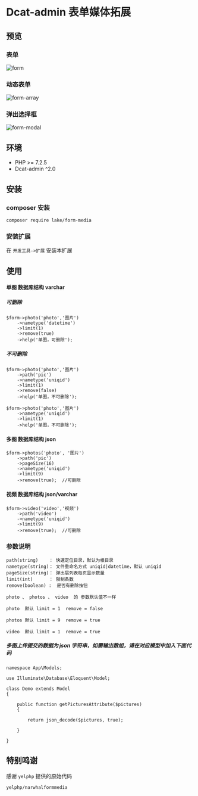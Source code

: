 # Dcat-admin 表单媒体拓展


## 预览

### 表单
![form](https://user-images.githubusercontent.com/24578855/100266414-beec0d80-2f8c-11eb-9a5c-37f450e3be22.jpg)

### 动态表单
![form-array](https://user-images.githubusercontent.com/24578855/100456207-f24caa80-30fa-11eb-86a3-a8e3d2102655.jpg)

### 弹出选择框
![form-modal](https://user-images.githubusercontent.com/24578855/100266422-c14e6780-2f8c-11eb-8a14-c8c1855eedb6.jpg)


## 环境
 - PHP >= 7.2.5
 - Dcat-admin ^2.0


## 安装

### composer 安装

```
composer require lake/form-media
```

### 安装扩展

在 `开发工具->扩展` 安装本扩展


## 使用

#### 单图 数据库结构 varchar

##### 可删除

```
$form->photo('photo','图片')
    ->nametype('datetime')
    ->limit(1)
    ->remove(true)
    ->help('单图，可删除');
```

##### 不可删除

```
$form->photo('photo','图片')
    ->path('pic') 
    ->nametype('uniqid') 
    ->limit(1)
    ->remove(false)
    ->help('单图，不可删除');

$form->photo('photo','图片')
    ->nametype('uniqid') 
    ->limit(1)
    ->help('单图，不可删除');
```

#### 多图 数据库结构 json

```
$form->photos('photo', '图片')
    ->path('pic') 
    ->pageSize(16)
    ->nametype('uniqid') 
    ->limit(9)
    ->remove(true);  //可删除
```

#### 视频 数据库结构 json/varchar

```
$form->video('video','视频')
    ->path('video') 
    ->nametype('uniqid') 
    ->limit(9)
    ->remove(true);  //可删除
```

### 参数说明
```
path(string)    ： 快速定位目录，默认为根目录
nametype(string)： 文件重命名方式 uniqid|datetime，默认 uniqid
pageSize(string)： 弹出层列表每页显示数量
limit(int)      ： 限制条数
remove(boolean) :  是否有删除按钮

photo 、 photos 、 video  的 参数默认值不一样

photo  默认 limit = 1  remove = false

photos 默认 limit = 9  remove = true

video  默认 limit = 1  remove = true
```

##### 多图上传提交的数据为 json 字符串，如需输出数组，请在对应模型中加入下面代码
```
namespace App\Models;

use Illuminate\Database\Eloquent\Model;

class Demo extends Model
{
    
    public function getPicturesAttribute($pictures)
    {

        return json_decode($pictures, true);

    }

}
```

## 特别鸣谢

感谢 `yelphp` 提供的原始代码
```
yelphp/narwhalformmedia
```
